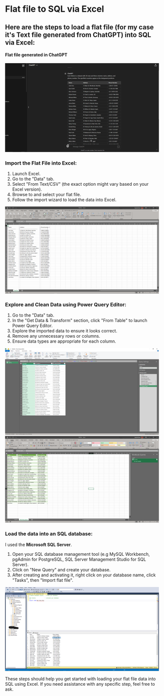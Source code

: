 # Flat file to SQL via Excel

## Here are the steps to load a flat file (for my case it's Text file generated from ChatGPT) into SQL via Excel:
#### Flat file generated in ChatGPT
![Flat file](images/flat_file.png)

### Import the Flat File into Excel:

1. Launch Excel.
2. Go to the "Data" tab.
3. Select "From Text/CSV" (the exact option might vary based on your Excel version).
4. Browse to and select your flat file.
5. Follow the import wizard to load the data into Excel.

![imported file](images/import.png)
   
### Explore and Clean Data using Power Query Editor:

1. Go to the "Data" tab.
2. In the "Get Data & Transform" section, click "From Table" to launch Power Query Editor.
3. Explore the imported data to ensure it looks correct.
4. Remove any unnecessary rows or columns.
5. Ensure data types are appropriate for each column.

![power query](images/power_query.png)
![Transformed file](images/transformed.png)
   
### Load the data into an SQL database:
I used the **Microsoft SQL Server**.

1. Open your SQL database management tool (e.g MySQL Workbench, pgAdmin for PostgreSQL, SQL Server Management Studio for SQL Server). 
2. Click on "New Query" and create your database.
3. After creating and activating it, right click on your database name, click "Tasks", then "Import flat file".

![SQL Outcome](images/SQL.png)



These steps should help you get started with loading your flat file data into SQL using Excel. If you need assistance with any specific step, feel free to ask.
